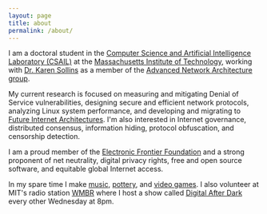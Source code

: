 ```yaml
---
layout: page
title: about
permalink: /about/
---
```


I am a doctoral student in the [Computer Science and Artificial Intelligence Laboratory (CSAIL)](http://csail.mit.edu) at the [Massachusetts Institute of Technology](http://www.mit.edu), working with [Dr. Karen Sollins](http://groups.csail.mit.edu/ana/People/Sollins.html) as a member of the [Advanced Network Architecture group](http://groups.csail.mit.edu/ana/index.html).

My current research is focused on measuring and mitigating Denial of Service vulnerabilities, designing secure and efficient network protocols, analyzing Linux system performance, and developing and migrating to [Future Internet Architectures](http://www.nets-fia.net). I'm also interested in Internet governance, distributed consensus, information hiding, protocol obfuscation, and censorship detection.

I am a proud member of the [Electronic Frontier Foundation](https://www.eff.org) and a strong proponent of net neutrality, digital privacy rights, free and open source software, and equitable global Internet access.

In my spare time I make [music](https://sdlwdr.bandcamp.com), [pottery](pottery.md), and [video games](https://samdelaughter.itch.io).  I also volunteer at MIT's radio station [WMBR](https://wmbr.org) where I host a show called [Digital After Dark](http://digitalafterdark.com) every other Wednesday at 8pm.
